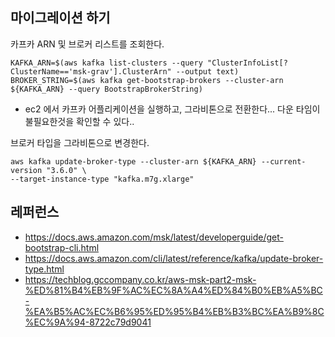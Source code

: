 ## 마이그레이션 하기 ##

카프카 ARN 및 브로커 리스트를 조회한다.
```
KAFKA_ARN=$(aws kafka list-clusters --query "ClusterInfoList[?ClusterName=='msk-grav'].ClusterArn" --output text)
BROKER_STRING=$(aws kafka get-bootstrap-brokers --cluster-arn ${KAFKA_ARN} --query BootstrapBrokerString)
```


* ec2 에서 카프카 어플리케이션을 실행하고, 그라비톤으로 전환한다... 다운 타임이 불필요한것을 확인할 수 있다..










브로커 타입을 그라비톤으로 변경한다. 
```
aws kafka update-broker-type --cluster-arn ${KAFKA_ARN} --current-version "3.6.0" \
--target-instance-type "kafka.m7g.xlarge"
```



## 레퍼런스 ##

* https://docs.aws.amazon.com/msk/latest/developerguide/get-bootstrap-cli.html
* https://docs.aws.amazon.com/cli/latest/reference/kafka/update-broker-type.html
* https://techblog.gccompany.co.kr/aws-msk-part2-msk-%ED%81%B4%EB%9F%AC%EC%8A%A4%ED%84%B0%EB%A5%BC-%EA%B5%AC%EC%B6%95%ED%95%B4%EB%B3%BC%EA%B9%8C%EC%9A%94-8722c79d9041
